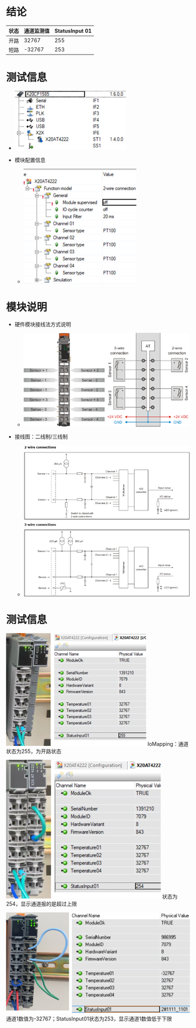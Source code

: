 # 结论

|状态 |通道监测值|   StatusInput 01   |
|:-----|:-----|:-----|
|开路|32767|255|
|短路 |-32767|253|
# 测试信息
- ![](FILES/018温度测量模块X20AT4222不同接线下通道信息/image-20230610151847242.png)

- 模块配置信息
    - ![](FILES/018温度测量模块X20AT4222不同接线下通道信息/image-20230610151917003.png)
# 模块说明
- 硬件模块接线法方式说明
    - ![](FILES/018温度测量模块X20AT4222不同接线下通道信息/image-20230610152308658.png)

- 接线图：二线制/三线制
    - ![](FILES/018温度测量模块X20AT4222不同接线下通道信息/image-20230610152341446.png)


# 测试信息
![](FILES/018温度测量模块X20AT4222不同接线下通道信息/image-20230610152720511.png)
IoMapping：通道状态为255，为开路状态

![](FILES/018温度测量模块X20AT4222不同接线下通道信息/image-20230610152759196.png)
状态为254，显示通道报的是超过上限

![](FILES/018温度测量模块X20AT4222不同接线下通道信息/image-20230610152855813.png)
通道1数值为-32767；StatusInput01状态为253，显示通道1数值低于下限



